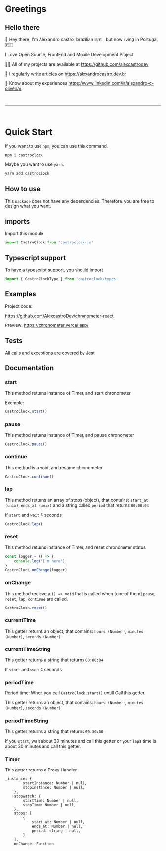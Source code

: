 # Greetings

## Hello there 

:wave:
Hey there, I'm Alexandro castro, brazilian :brazil: , but now living in Portugal :portugal:

I Love Open Source, FrontEnd and Mobile Development Project

:man_technologist: All of my projects are available at https://github.com/alexcastrodev

:memo: I regularly write articles on https://alexandrocastro.dev.br

:page_facing_up: Know about my experiences https://www.linkedin.com/in/alexandro-c-oliveira/


<br>
<hr/>
<br>

# Quick Start

If you want to use `npm`, you can use this command.

```bash
npm i castroclock
```

Maybe you want to use `yarn`.

```bash
yarn add castroclock
```



## How to use

This `package` does not have any dependencies. Therefore, you are free to design what you want.

## imports

Import this module

```javascript
import CastroClock from 'castroclock-js'
```

## Typescript support 

To have a typescript support, you should import

```javascript
import { CastroClockType } from 'castroclock/types'
```


## Examples

Project code:

https://github.com/AlexcastroDev/chronometer-react

Preview:
https://chronometer.vercel.app/


## Tests

All calls and exceptions are covered by Jest

## Documentation

### start

This method returns instance of Timer, and start chronometer

Exemple: 
```javascript
CastroClock.start()
```

### pause

This method returns instance of Timer, and pause chronometer

```javascript
CastroClock.pause()
```

### continue

This method is a void, and resume chronometer

```javascript
CastroClock.continue()
```


### lap

This method returns an array of stops (object), that contains: `start_at (unix)`, `ends_at (unix)` and a string called `period` that returns `00:00:04`

If `start` and `wait` 4 seconds

```javascript
CastroClock.lap()
```

### reset

This method returns instance of Timer, and reset chronometer status

```javascript
const logger = () => {
    console.log("I'm here")
}
CastroClock.onChange(logger)
```

### onChange

This method recieve a `() => void` that is called when [one of them] `pause`, `reset`, `lap`, `continue` are called.

```javascript
CastroClock.reset()
```

### currentTime
This getter returns an object, that contains: `hours (Number)`, `minutes (Number)`, `seconds (Number)`

### currentTimeString
This getter returns a string that returns `00:00:04` 

If `start` and `wait` 4 seconds

### periodTime

Period time: When you call `CastroClock.start()` untill Call this getter.

This getter returns an object, that contains: `hours (Number)`, `minutes (Number)`, `seconds (Number)`

### periodTimeString

This getter returns a string that returns `00:30:00` 

If you `start`, wait about 30 minutes and call this getter or your `lap`s time is about 30 minutes and call this getter.


### Timer
This getter returns a Proxy Handler

```
_instance: {
        startInstance: Number | null,
        stopInstance: Number | null,
    },
    stopwatch: {
        startTime: Number | null,
        stopTime: Number | null,
    },
    stops: [
        {
            start_at: Number | null,
            ends_at: Number | null,
            period: string | null,
        }
    ],
    onChange: Function
```